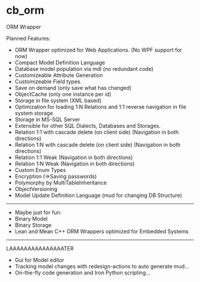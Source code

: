 # cb_orm
ORM Wrapper

Planned Features:
- ORM Wrapper optimized for Web Applications. (No WPF support for now)
- Compact Model Definition Language
- Database model population via mdl (no redundant code)
- Customizeable Attribute Generation
- Customizeable Field types.
- Save on demand (only save what has changed)
- ObjectCache (only one instance per id)
- Storage in file system (XML based)
- Optimization for loading 1:N Relations and 1:1 reverse navigation in file system storage
- Storage in MS-SQL Server
- Extensible for other SQL Dialects, Databases and Storages.
- Relation 1:1 with cascade delete (on client side) (Navigation in both directions)
- Relation 1:N with cascade delete (on client side) (Navigation in both directions)
- Relation 1:1 Weak (Navigation in both directions)
- Relation 1:N Weak (Navigation in both directions)
- Custom Enum Types
- Encryption (=>Saving passwords)
- Polymorphy by MultiTableInheritance
- ObjectVersioning
- Model Update Definition Language (mud for changing DB Structure)

-------------------
- Maybe just for fun:
- Binary Model
- Binary Storage
- Lean and Mean C++ ORM Wrappers optimized for Embedded Systems

--------------------
LAAAAAAAAAAAAAAATER
- Gui for Model editor
- Tracking model changes with redesign-actions to auto generate mud...
- On-the-fly code generation and Iron Python scripting...

